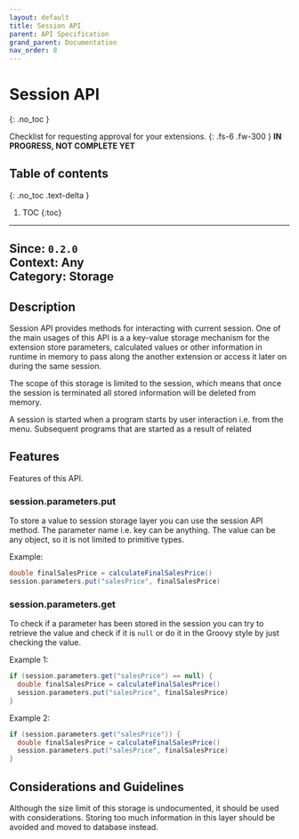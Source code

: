 ```yaml
---
layout: default
title: Session API
parent: API Specification
grand_parent: Documentation
nav_order: 8
---
```


# Session API
{: .no_toc }

Checklist for requesting approval for your extensions.
{: .fs-6 .fw-300 }
**️IN PROGRESS, NOT COMPLETE YET**

## Table of contents
{: .no_toc .text-delta }

1. TOC
{:toc}

---

**Since**: `0.2.0`  
**Context**: Any  
**Category**: Storage  
---
## Description
Session API provides methods for interacting with current session. One of the main usages of this API is a a key-value 
storage mechanism for the extension store parameters, calculated values or other information in runtime in memory to 
pass along the another extension or access it later on during the same session.

The scope of this storage is limited to the session, which means that once the session is terminated all stored
information will be deleted from memory.

A session is started when a program starts by user interaction i.e. from the menu. Subsequent programs that are started
as a result of related 

## Features

Features of this API.

### session.parameters.put
To store a value to session storage layer you can use the session API method. The parameter name i.e. key can be
anything. The value can be any object, so it is not limited to primitive types.

Example:
```groovy
double finalSalesPrice = calculateFinalSalesPrice()
session.parameters.put("salesPrice", finalSalesPrice)
```

### session.parameters.get
To check if a parameter has been stored in the session you can try to retrieve the value and check if it is `null` or do
it in the Groovy style by just checking the value.

Example 1:
```groovy
if (session.parameters.get("salesPrice") == null) {
  double finalSalesPrice = calculateFinalSalesPrice()
  session.parameters.put("salesPrice", finalSalesPrice)
}
```

Example 2:
```groovy
if (session.parameters.get("salesPrice")) {
  double finalSalesPrice = calculateFinalSalesPrice()
  session.parameters.put("salesPrice", finalSalesPrice)
}
```

## Considerations and Guidelines
Although the size limit of this storage is undocumented, it should be used with considerations. Storing too much
information in this layer should be avoided and moved to database instead.
